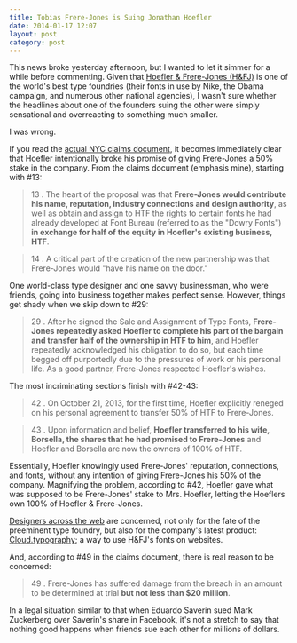 ```yaml
---
title: Tobias Frere-Jones is Suing Jonathan Hoefler
date: 2014-01-17 12:07
layout: post
category: post
--- 
```

This news broke yesterday afternoon, but I wanted to let it simmer for a while before commenting. Given that [Hoefler & Frere-Jones (H&FJ)](http://www.typography.com) is one of the world's best type foundries (their fonts in use by Nike, the Obama campaign, and numerous other national agencies), I wasn't sure whether the headlines about one of the founders suing the other were simply sensational and overreacting to something much smaller. 

I was wrong. 

If you read the [actual NYC claims document](https://iapps.courts.state.ny.us/fbem/DocumentDisplayServlet?documentId=ydQwzs4EZjDkplRrBmkkwA==&system=prod), it becomes immediately clear that Hoefler intentionally broke his promise of giving Frere-Jones a 50% stake in the company. From the claims document (emphasis mine), starting with #13: 

> 13 . The heart of the proposal was that __Frere-Jones would contribute his name, reputation, industry connections and design authority__, as well as obtain and assign to HTF the rights to certain fonts he had already developed at Font Bureau (referred to as the "Dowry Fonts") __in exchange for half of the equity in Hoefler's existing business, HTF__.

> 14 . A critical part of the creation of the new partnership was that Frere-Jones would "have his name on the door."

One world-class type designer and one savvy businessman, who were friends, going into business together makes perfect sense. However, things get shady when we skip down to #29: 

> 29 . After he signed the Sale and Assignment of Type Fonts, __Frere-Jones repeatedly asked Hoefler to complete his part of the bargain and transfer half of the ownership in HTF to him__, and Hoefler repeatedly acknowledged his obligation to do so, but each time begged off purportedly due to the pressures of work or his personal life. As a good partner, Frere-Jones respected Hoefler's wishes.

The most incriminating sections finish with #42-43: 

> 42 . On October 21, 2013, for the first time, Hoefler explicitly reneged on his personal agreement to transfer 50% of HTF to Frere-Jones.

> 43 . Upon information and belief, __Hoefler transferred to his wife, Borsella, the shares that he had promised to Frere-Jones__ and Hoefler and Borsella are now the owners of 100% of HTF.

Essentially, Hoefler knowingly used Frere-Jones' reputation, connections, and fonts, without any intention of giving Frere-Jones his 50% of the company. Magnifying the problem, according to #42, Hoefler gave what was supposed to be Frere-Jones' stake to Mrs. Hoefler, letting the Hoeflers own 100% of Hoefler & Frere-Jones. 

[Designers across the web](https://news.layervault.com/stories/13141-tobias-frerejones-is-suing-jonathan-hoefler-for-being-denied-a-50-stake-in-their-business) are concerned, not only for the fate of the preeminent type foundry, but also for the company's latest product: [Cloud.typography](http://www.typography.com/cloud/welcome/); a way to use H&FJ's fonts on websites. 

And, according to #49 in the claims document, there is real reason to be concerned: 

> 49 . Frere-Jones has suffered damage from the breach in an amount to be determined at trial __but not less than $20 million__.

In a legal situation similar to that when Eduardo Saverin sued Mark Zuckerberg over Saverin's share in Facebook, it's not a stretch to say that nothing good happens when friends sue each other for millions of dollars.
